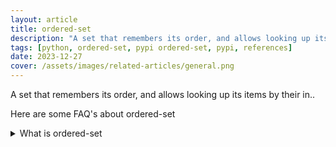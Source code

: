 ```yaml
---
layout: article
title: ordered-set
description: "A set that remembers its order, and allows looking up its items by their in.."
tags: [python, ordered-set, pypi ordered-set, pypi, references]
date: 2023-12-27
cover: /assets/images/related-articles/general.png
---
```


A set that remembers its order, and allows looking up its items by their in..

Here are some FAQ's about ordered-set
<details>
<summary>What is ordered-set</summary>
A set that remembers its order, and allows looking up its items by their in..
</details>
